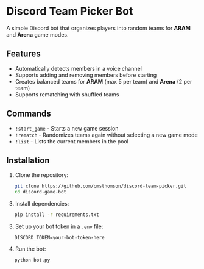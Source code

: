 # Discord Team Picker Bot

A simple Discord bot that organizes players into random teams for **ARAM** and **Arena** game modes.

## Features

- Automatically detects members in a voice channel
- Supports adding and removing members before starting
- Creates balanced teams for **ARAM** (max 5 per team) and **Arena** (2 per team)
- Supports rematching with shuffled teams

## Commands

- `!start_game` - Starts a new game session
- `!rematch` - Randomizes teams again without selecting a new game mode
- `!list` - Lists the current members in the pool

## Installation

1. Clone the repository:
```bash
   git clone https://github.com/cmsthomson/discord-team-picker.git
   cd discord-game-bot
```
3. Install dependencies:
```bash
   pip install -r requirements.txt
```   
3. Set up your bot token in a `.env` file:
```text
   DISCORD_TOKEN=your-bot-token-here
```
4. Run the bot:
```bash
   python bot.py
```
